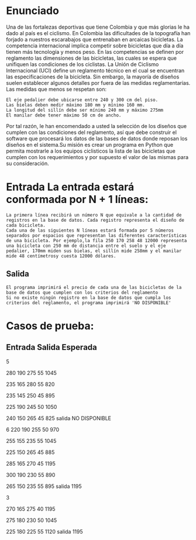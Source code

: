# Enunciado
Una de las fortalezas deportivas que tiene Colombia y que más glorias le ha dado al país es el ciclismo. En Colombia las dificultades de la topografía han forjado a nuestros escarabajos que entrenaban en arcaicas bicicletas. La competencia internacional implica competir sobre bicicletas que día a día tienen más tecnología y menos peso. En las competencias se definen por reglamento las dimensiones de las bicicletas, las cuales se espera que unifiquen las condiciones de los ciclistas. La Unión de Ciclismo Internacional (UCI) define un reglamento técnico en el cual se encuentran las especificaciones de la bicicleta. Sin embargo, la mayoría de diseños suelen establecer algunos detalles por fuera de las medidas reglamentarias. Las medidas que menos se respetan son:

    El eje pedalier debe ubicarse entre 240 y 300 cm del piso.
    Las bielas deben medir máximo 180 mm y mínimo 160 mm.
    La longitud del sillín debe ser mínimo 240 mm y máximo 275mm
    El manilar debe tener máximo 50 cm de ancho.

Por tal razón, le han encomendado a usted la selección de los diseños que cumplen con las condiciones del reglamento, así que debe construir el software que procesará los datos de las bases de datos donde reposan los diseños en el sistema.Su misión es crear un programa en Python que permita mostrarle a los equipos ciclisticos la lista de las bicicletas que cumplen con los requerimientos y por supuesto el valor de las mismas para su consideración.

# Entrada	La entrada estará conformada por N + 1 líneas:

    La primera línea recibirá un número N que equivale a la cantidad de registros en la base de datos. Cada registro representa el diseño de cada bicicleta.
    Cada una de las siguientes N líneas estará formada por 5 números separados por espacios que representan las diferentes características de una bicicleta. Por ejemplo,la fila 250 170 258 48 12000 representa una bicicleta con 250 mm de distancia entre el suelo y el eje pedalier, 170mm miden sus bielas, el sillín mide 258mm y el manilar mide 48 centímetrosy cuesta 12000 dólares.

## Salida 	

    El programa imprimirá el precio de cada una de las bicicletas de la base de datos que cumplen con los criterios del reglamento
    Si no existe ningún registro en la base de datos que cumpla los criterios del reglamento, el programa imprimirá 'NO DISPONIBLE'



# Casos de prueba:

## Entrada	Salida Esperada
5

280 190 275 55 1045

235 165 280 55 820

235 145 250 45 895

225 190 245 50 1050

240 150 265 45 825 	 salida NO DISPONIBLE


6
220 190 255 50 970

255 155 235 55 1045

225 150 265 45 885

285 165 270 45 1195

300 190 230 55 890

265 150 235 55 895	 salida 1195


3

270 165 275 40 1195

275 180 230 50 1045

225 180 225 55 1120	 salida 1195
